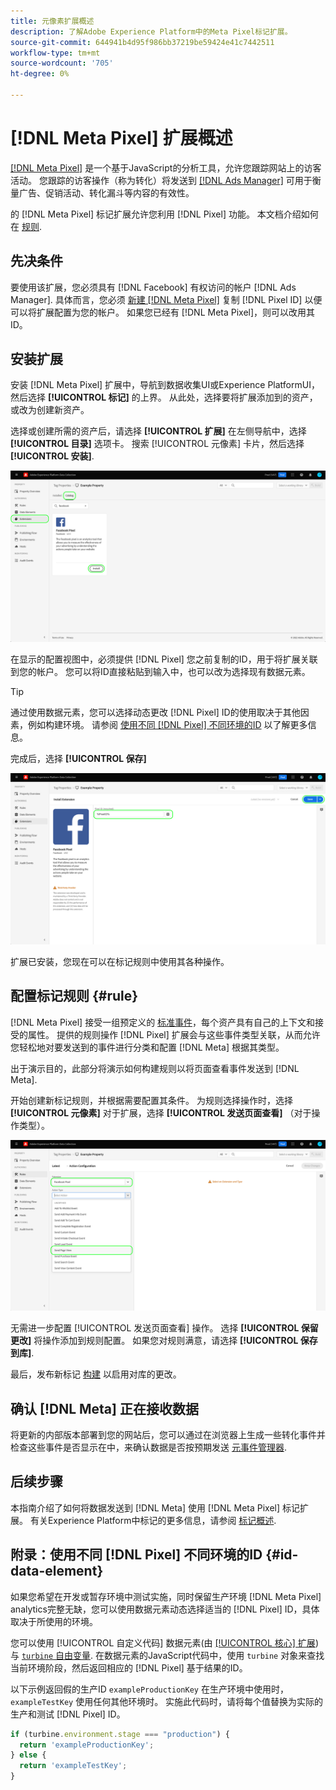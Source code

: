 ```yaml
---
title: 元像素扩展概述
description: 了解Adobe Experience Platform中的Meta Pixel标记扩展。
source-git-commit: 644941b4d95f986bb37219be59424e41c7442511
workflow-type: tm+mt
source-wordcount: '705'
ht-degree: 0%

---
```


# [!DNL Meta Pixel] 扩展概述

[[!DNL Meta Pixel]](https://developers.facebook.com/docs/meta-pixel/) 是一个基于JavaScript的分析工具，允许您跟踪网站上的访客活动。 您跟踪的访客操作（称为转化）将发送到 [[!DNL Ads Manager]](https://www.facebook.com/business/tools/ads-manager) 可用于衡量广告、促销活动、转化漏斗等内容的有效性。

的 [!DNL Meta Pixel] 标记扩展允许您利用 [!DNL Pixel] 功能。 本文档介绍如何在 [规则](../../../ui/managing-resources/rules.md).

<!-- (To include when Conversions API extension doc is published)
>[!NOTE]
>
>If you are trying to send server-side events to [!DNL Meta] rather than from the client side, use the [[!DNL Meta Conversions API] extension](../../server/meta/overview.md) instead.
-->

## 先决条件

要使用该扩展，您必须具有 [!DNL Facebook] 有权访问的帐户 [!DNL Ads Manager]. 具体而言，您必须 [新建 [!DNL Meta Pixel]](https://www.facebook.com/business/help/952192354843755) 复制 [!DNL Pixel ID] 以便可以将扩展配置为您的帐户。 如果您已经有 [!DNL Meta Pixel]，则可以改用其ID。

## 安装扩展

安装 [!DNL Meta Pixel] 扩展中，导航到数据收集UI或Experience PlatformUI，然后选择 **[!UICONTROL 标记]** 的上界。 从此处，选择要将扩展添加到的资产，或改为创建新资产。

选择或创建所需的资产后，请选择 **[!UICONTROL 扩展]** 在左侧导航中，选择 **[!UICONTROL 目录]** 选项卡。 搜索 [!UICONTROL 元像素] 卡片，然后选择 **[!UICONTROL 安装]**.

![的 [!UICONTROL 安装] 按钮 [!UICONTROL 元像素] 扩展。](../../../images/extensions/client/meta/install.png)

在显示的配置视图中，必须提供 [!DNL Pixel] 您之前复制的ID，用于将扩展关联到您的帐户。 您可以将ID直接粘贴到输入中，也可以改为选择现有数据元素。

>[!TIP]
>
>通过使用数据元素，您可以选择动态更改 [!DNL Pixel] ID的使用取决于其他因素，例如构建环境。 请参阅 [使用不同 [!DNL Pixel] 不同环境的ID](#id-data-element) 以了解更多信息。

完成后，选择 **[!UICONTROL 保存]**

![的 [!DNL Pixel] 作为扩展配置视图中的数据元素提供的ID。](../../../images/extensions/client/meta/configure.png)

扩展已安装，您现在可以在标记规则中使用其各种操作。

## 配置标记规则 {#rule}

[!DNL Meta Pixel] 接受一组预定义的 [标准事件](https://www.facebook.com/business/help/402791146561655)，每个资产具有自己的上下文和接受的属性。 提供的规则操作 [!DNL Pixel] 扩展会与这些事件类型关联，从而允许您轻松地对要发送到的事件进行分类和配置 [!DNL Meta] 根据其类型。

出于演示目的，此部分将演示如何构建规则以将页面查看事件发送到 [!DNL Meta].

开始创建新标记规则，并根据需要配置其条件。 为规则选择操作时，选择 **[!UICONTROL 元像素]** 对于扩展，选择 **[!UICONTROL 发送页面查看]** （对于操作类型）。

![的 [!UICONTROL 发送页面查看] 在数据收集UI中为规则选择的操作类型。](../../../images/extensions/client/meta/select-action.png)

无需进一步配置 [!UICONTROL 发送页面查看] 操作。 选择 **[!UICONTROL 保留更改]** 将操作添加到规则配置。 如果您对规则满意，请选择 **[!UICONTROL 保存到库]**.

最后，发布新标记 [构建](../../../ui/publishing/builds.md) 以启用对库的更改。

## 确认 [!DNL Meta] 正在接收数据

将更新的内部版本部署到您的网站后，您可以通过在浏览器上生成一些转化事件并检查这些事件是否显示在中，来确认数据是否按预期发送 [元事件管理器](https://www.facebook.com/business/help/898185560232180).

## 后续步骤

本指南介绍了如何将数据发送到 [!DNL Meta] 使用 [!DNL Meta Pixel] 标记扩展。 有关Experience Platform中标记的更多信息，请参阅 [标记概述](../../../home.md).

## 附录：使用不同 [!DNL Pixel] 不同环境的ID {#id-data-element}

如果您希望在开发或暂存环境中测试实施，同时保留生产环境 [!DNL Meta Pixel] analytics完整无缺，您可以使用数据元素动态选择适当的 [!DNL Pixel] ID，具体取决于所使用的环境。

您可以使用 [!UICONTROL 自定义代码] 数据元素(由 [[!UICONTROL 核心] 扩展](../core/overview.md))与 [`turbine` 自由变量](../../../extension-dev/turbine.md). 在数据元素的JavaScript代码中，使用 `turbine` 对象来查找当前环境阶段，然后返回相应的 [!DNL Pixel] 基于结果的ID。

以下示例返回假的生产ID `exampleProductionKey` 在生产环境中使用时， `exampleTestKey` 使用任何其他环境时。 实施此代码时，请将每个值替换为实际的生产和测试 [!DNL Pixel] ID。

```js
if (turbine.environment.stage === "production") {
  return 'exampleProductionKey';
} else {
  return 'exampleTestKey';
}
```
